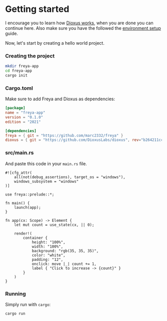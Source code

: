 # Getting started

I encourage you to learn how [Dioxus works](https://dioxuslabs.com/docs/0.3/guide/en/describing_ui/index.html), when you are done you can continue here. Also make sure you have the followed the [environment setup](../setup.html) guide.

Now, let's start by creating a hello world project.

### Creating the project

```sh
mkdir freya-app
cd freya-app
cargo init
```

### Cargo.toml

Make sure to add Freya and Dioxus as dependencies:

```toml
[package]
name = "freya-app"
version = "0.1.0"
edition = "2021"

[dependencies]
freya = { git = "https://github.com/marc2332/freya" }
dioxus = { git = "https://github.com/DioxusLabs/dioxus", rev="b264211cc2685232426317d3055046838047d3db", features = ["macro", "hooks"]}
```

### src/main.rs

And paste this code in your `main.rs` file.

```rust, no_run no_run
#![cfg_attr(
    all(not(debug_assertions), target_os = "windows"),
    windows_subsystem = "windows"
)]

use freya::prelude::*;

fn main() {
    launch(app);
}

fn app(cx: Scope) -> Element {
    let mut count = use_state(cx, || 0);

    render!(
        container {
            height: "100%",
            width: "100%",
            background: "rgb(35, 35, 35)",
            color: "white",
            padding: "12",
            onclick: move |_| count += 1,
            label { "Click to increase -> {count}" }
        }
    )
}
```

### Running
Simply run with `cargo`:

```sh
cargo run
```
